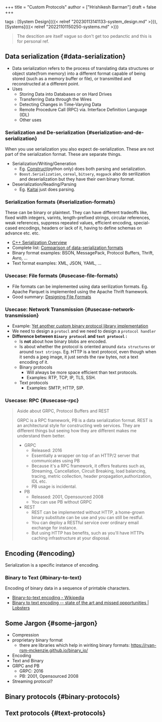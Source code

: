 +++
title = "Custom Protocols"
author = ["Hrishikesh Barman"]
draft = false
+++

tags
: [System Design]({{< relref "20230113141133-system_design.md" >}}), [Systems]({{< relref "20221101150250-systems.md" >}})

> The descition are itself vague so don't get too pedanctic and this is for personal ref.


## Data serialization {#data-serialization}

-   Data serialization refers to the process of translating data structures or object state(from memory) into a different format capable of being stored (such as a memory buffer or file), or transmitted and reconstructed at a different point.
-   Uses
    -   Storing Data into Databases or on Hard Drives
    -   Transferring Data through the Wires
    -   Detecting Changes in Time-Varying Data
    -   Remote Procedure Call (RPC) via. Interface Definition Language (IDL)
    -   Other uses


### Serialization and De-serialization {#serialization-and-de-serialization}

When you use serialization you also expect de-serialization. These are not part of the serialization format. These are separate things.

-   Serialization/Writing/Generation
    -   Eg. [Construct](https://construct.readthedocs.io/en/latest/)(python only) does both parsing and serialization.
    -   `Boost.Serialization`, `cereal`, `bitsery`, `msgpack` also do serilization and deserialization but they have their own binary format.
-   Deserialization/Reading/Parsing
    -   Eg. [Kaitai](https://doc.kaitai.io/faq.html#writing) just does parsing.


### Serialization formats {#serialization-formats}

These can be binary or plaintext. They can have different tradeoffs like, fixed width integers, varints, length-prefixed strings, circular references, weak references, suppress repeated values, efficient encoding, special-cased encodings, headers or lack of it, having to define schemas on advance etc. etc.

-   [C++ Serialization Overview](https://isocpp.org/wiki/faq/serialization#serialize-overview)
-   Complete list: [Comparison of data-serialization formats](https://en.wikipedia.org/wiki/Comparison_of_data-serialization_formats)
-   Binary format examples: BSON, MessagePack, Protocol Buffers, Thrift, Avro, ...
-   Text format examples: XML, JSON, YAML, ...


### Usecase: File formats {#usecase-file-formats}

-   File formats can be implemented using data serilization formats. Eg. Apache Parquet is implemented using the Apache Thrift framework.
-   Good summary: [Designing File Formats](https://www.fadden.com/tech/file-formats.html)


### Usecase: Network Transmission {#usecase-network-transmission}

-   Example: [Yet another custom binary protocol library implementation](http://www.andrescottwilson.com/yet-another-custom-binary-protocol-library-implementation/)
-   We need to design a `protocl` and we need to design a `protocol handler`
-   **Difference between `Binary protocol` and `text protocol` :**
    -   Is **not** about how binary blobs are encoded.
    -   Is about whether the protocol is oriented around `data structures` or around `text strings`. Eg. HTTP is a text protocol, even though when it sends a jpeg image, it just sends the raw bytes, not a text encoding of it.
    -   Binary protocols
        -   Will always be more space efficient than text protocols.
        -   Examples: RTP, TCP, IP, TLS, SSH.
    -   Text protocols
        -   Examples: SMTP, HTTP, SIP.


### Usecase: RPC {#usecase-rpc}

<div class="book-hint warning small-text">

> Aside about GRPC, Protocol Buffers and REST
>
> GRPC is a RPC framework, PB is a data serialization format. REST is an architectural style for constructing web services. They are different things but seeing how they are different makes me understand them better.
>
> -   GRPC
>     -   Released: 2016
>     -   Essentially a wrapper on top of an HTTP/2 server that communicates using PB
>     -   Because it's a RPC framework, it offers features such as, Streaming, Cancellation, Circuit Breaking, load balancing, tracing, metric collection, header propagation,authorization, IDL etc.
>     -   PB usage is incidental.
> -   PB
>     -   Released: 2001, Opensourced 2008
>     -   You can use PB without GRPC
> -   REST
>     -   REST can be implemented without HTTP, a home-grown binary substitute can be use and you can still be restful.
>     -   You can deploy a RESTful service over ordinary email exchange for instance.
>     -   But using HTTP has benefits, such as you'll have HTTPs caching infrastructure at your disposal.
</div>


## Encoding {#encoding}

Serialization is a specific instance of encoding.


### Binary to Text {#binary-to-text}

Encoding of binary data in a sequence of printable characters.

-   [Binary-to-text encoding - Wikipedia](https://en.wikipedia.org/wiki/Binary-to-text_encoding)
-   [Binary to text encoding -- state of the art and missed opportunities | Lobsters](https://lobste.rs/s/swkp6b/binary_text_encoding_state_art_missed)


## Some Jargon {#some-jargon}

-   Compression
-   proprietary binary format
    -   there are libraries which help in wiriting binary formats: <https://ryan-rsm-mckenzie.github.io/binary_io/>
-   Encoding
-   Text and Binary
-   GRPC and PB
    -   GRPC: 2016
    -   PB: 2001, Opensourced 2008
-   Streaming protocol?


## Binary protocols {#binary-protocols}


## Text protocols {#text-protocols}
